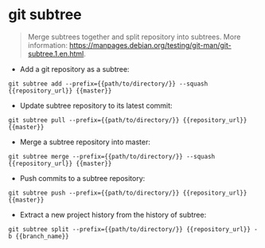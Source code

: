 # git subtree

> Merge subtrees together and split repository into subtrees.
> More information: <https://manpages.debian.org/testing/git-man/git-subtree.1.en.html>.

- Add a git repository as a subtree:

`git subtree add --prefix={{path/to/directory/}} --squash {{repository_url}} {{master}}`

- Update subtree repository to its latest commit:

`git subtree pull --prefix={{path/to/directory/}} {{repository_url}} {{master}}`

- Merge a subtree repository into master:

`git subtree merge --prefix={{path/to/directory/}} --squash {{repository_url}} {{master}}`

- Push commits to a subtree repository:

`git subtree push --prefix={{path/to/directory/}} {{repository_url}} {{master}}`

- Extract a new project history from the history of subtree:

`git subtree split --prefix={{path/to/directory/}} {{repository_url}} -b {{branch_name}}`
